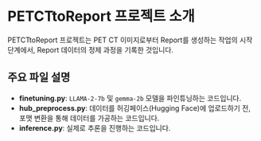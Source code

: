 # PETCTtoReport 프로젝트 소개

PETCTtoReport 프로젝트는 PET CT 이미지로부터 Report를 생성하는 작업의 시작 단계에서, Report 데이터의 정제 과정을 기록한 것입니다.

## 주요 파일 설명

- **finetuning.py**: `LLAMA-2-7b` 및 `gemma-2b` 모델을 파인튜닝하는 코드입니다.
- **hub_preprocess.py**: 데이터를 허깅페이스(Hugging Face)에 업로드하기 전, 포맷 변환을 통해 데이터를 가공하는 코드입니다.
- **inference.py**: 실제로 추론을 진행하는 코드입니다.
